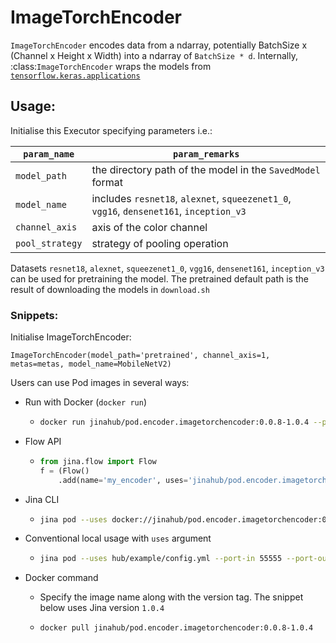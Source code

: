 # ImageTorchEncoder

`ImageTorchEncoder` encodes data from a ndarray, potentially BatchSize x (Channel x Height x Width) into a ndarray of `BatchSize * d`. Internally, :class:`ImageTorchEncoder` wraps the models from [`tensorflow.keras.applications`](https://keras.io/applications/)


## Usage:

Initialise this Executor specifying parameters i.e.:

| `param_name`  | `param_remarks` |
| ------------- | ------------- |
| `model_path`  | the directory path of the model in the `SavedModel` format  |
| `model_name`  | includes `resnet18`, `alexnet`, `squeezenet1_0`, `vgg16`, `densenet161`, `inception_v3` |
| `channel_axis`| axis of the color channel  |
| `pool_strategy` | strategy of pooling operation |

Datasets `resnet18`, `alexnet`, `squeezenet1_0`, `vgg16`, `densenet161`, `inception_v3` can be used for pretraining the model.
The pretrained default path is the result of downloading the models in `download.sh`

### Snippets:

Initialise ImageTorchEncoder:

`ImageTorchEncoder(model_path='pretrained', channel_axis=1, metas=metas, model_name=MobileNetV2)`

Users can use Pod images in several ways:

- Run with Docker (`docker run`)
  - ```bash
    docker run jinahub/pod.encoder.imagetorchencoder:0.0.8-1.0.4 --port-in 55555 --port-out 55556
    ```

- Flow API
  - ```python
    from jina.flow import Flow
    f = (Flow()
        .add(name='my_encoder', uses='jinahub/pod.encoder.imagetorchencoder:0.0.8-1.0.4', port_in=55555, port_out=55556)
    ```

- Jina CLI
  - ```bash
    jina pod --uses docker://jinahub/pod.encoder.imagetorchencoder:0.0.8-1.0.4 --port-in 55555 --port-out 55556
    ```

- Conventional local usage with `uses` argument
  - ```bash
    jina pod --uses hub/example/config.yml --port-in 55555 --port-out 55556
    ```

- Docker command

  - Specify the image name along with the version tag. The snippet below uses Jina version `1.0.4`

  - ```bash
    docker pull jinahub/pod.encoder.imagetorchencoder:0.0.8-1.0.4
    ```